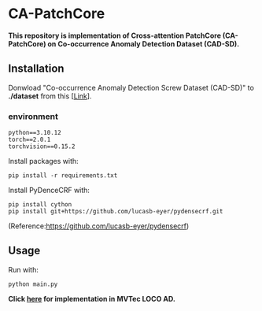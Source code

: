 # CA-PatchCore

**This repository is implementation of Cross-attention PatchCore (CA-PatchCore) on Co-occurrence Anomaly Detection Dataset (CAD-SD).**

## Installation
Donwload "Co-occurrence Anomaly Detection Screw Dataset (CAD-SD)" to **./dataset** from this [[Link](https://drive.google.com/drive/folders/1yeampzTiB4uoTmmqIZkeCdMIXGujl3cU?usp=sharing)].  

### environment
~~~
python==3.10.12
torch==2.0.1
torchvision==0.15.2
~~~

Install packages with:
~~~
pip install -r requirements.txt
~~~

Install PyDenceCRF with:
~~~
pip install cython
pip install git+https://github.com/lucasb-eyer/pydensecrf.git
~~~
(Reference:https://github.com/lucasb-eyer/pydensecrf)

## Usage
Run with:
~~~
python main.py 
~~~

**Click [here](https://github.com/IshidaKengo/CA-PatchCore-_on_MVTec-LOCO-AD) for implementation in MVTec LOCO AD.**
